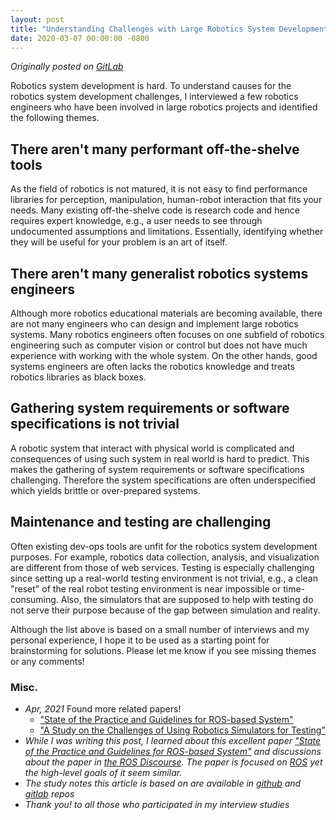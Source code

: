 ```yaml
---
layout: post
title: "Understanding Challenges with Large Robotics System Development"
date: 2020-03-07 00:00:00 -0800
---
```


_Originally posted on [GitLab](https://gitlab.com/mjyc/robosysdev-notes/-/blob/master/post.md)_

Robotics system development is hard. To understand causes for the robotics system development challenges, I interviewed a few robotics engineers who have been involved in large robotics projects and identified the following themes.

## There aren't many performant off-the-shelve tools

As the field of robotics is not matured, it is not easy to find performance libraries for perception, manipulation, human-robot interaction that fits your needs. Many existing off-the-shelve code is research code and hence requires expert knowledge, e.g., a user needs to see through undocumented assumptions and limitations. Essentially, identifying whether they will be useful for your problem is an art of itself.

## There aren't many generalist robotics systems engineers

Although more robotics educational materials are becoming available, there are not many engineers who can design and implement large robotics systems. Many robotics engineers often focuses on one subfield of robotics engineering such as computer vision or control but does not have much experience with working with the whole system. On the other hands, good systems engineers are often lacks the robotics knowledge and treats robotics libraries as black boxes.

## Gathering system requirements or software specifications is not trivial

A robotic system that interact with physical world is complicated and consequences of using such system in real world is hard to predict. This makes the gathering of system requirements or software specifications challenging. Therefore the system specifications are often underspecified which yields brittle or over-prepared systems.

## Maintenance and testing are challenging

Often existing dev-ops tools are unfit for the robotics system development purposes. For example, robotics data collection, analysis, and visualization are different from those of web services. Testing is especially challenging since setting up a real-world testing environment is not trivial, e.g., a clean "reset" of the real robot testing environment is near impossible or time-consuming. Also, the simulators that are supposed to help with testing do not serve their purpose because of the gap between simulation and reality.

Although the list above is based on a small number of interviews and my personal experience, I hope it to be used as a starting point for brainstorming for solutions. Please let me know if you see missing themes or any comments!

### Misc.

- _Apr, 2021_ Found more related papers!
    - ["State of the Practice and Guidelines for ROS-based System"](https://arxiv.org/ftp/arxiv/papers/2010/2010.14537.pdf)
    - ["A Study on the Challenges of Using Robotics Simulators for Testing"](https://arxiv.org/pdf/2004.07368.pdf)
- _While I was writing this post, I learned about this excellent paper ["State of the Practice and Guidelines for ROS-based System"](https://github.com/S2-group/icse-seip-2020-replication-package/blob/master/ICSE_SEIP_2020.pdf) and discussions about the paper in [the ROS Discourse](https://discourse.ros.org/t/guidelines-on-how-to-architect-ros-based-systems/12641). The paper is focused on [ROS](https://www.ros.org/) yet the high-level goals of it seem similar._
- _The study notes this article is based on are available in [github](https://github.com/mjyc/robosysdev-notes) and [gitlab](https://gitlab.com/mjyc/robosysdev-notes) repos_
- _Thank you! to all those who participated in my interview studies_
